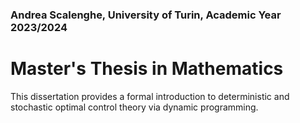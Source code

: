 ### Andrea Scalenghe, University of Turin, Academic Year 2023/2024

# Master's Thesis in Mathematics

This dissertation provides a formal introduction to deterministic and stochastic optimal control theory via dynamic programming.
